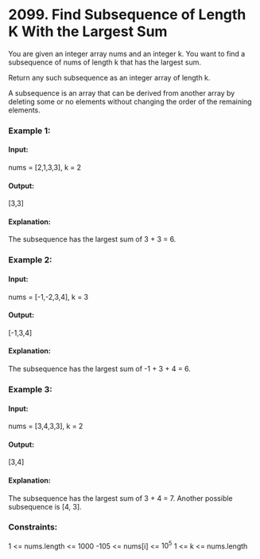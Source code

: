 # 2099. Find Subsequence of Length K With the Largest Sum
You are given an integer array nums and an integer k. You want to find a subsequence of nums of length k that has the largest sum.

Return any such subsequence as an integer array of length k.

A subsequence is an array that can be derived from another array by deleting some or no elements without changing the order of the remaining elements.

### Example 1:
#### Input:
nums = [2,1,3,3], k = 2
#### Output: 
[3,3]
#### Explanation:
The subsequence has the largest sum of 3 + 3 = 6.

### Example 2:
#### Input: 
nums = [-1,-2,3,4], k = 3
#### Output: 
[-1,3,4]
#### Explanation: 
The subsequence has the largest sum of -1 + 3 + 4 = 6.

### Example 3:
#### Input: 
nums = [3,4,3,3], k = 2
#### Output: 
[3,4]
#### Explanation:
The subsequence has the largest sum of 3 + 4 = 7. 
Another possible subsequence is [4, 3].
 
### Constraints:
1 <= nums.length <= 1000
-105 <= nums[i] <= $`10^5`$
1 <= k <= nums.length


